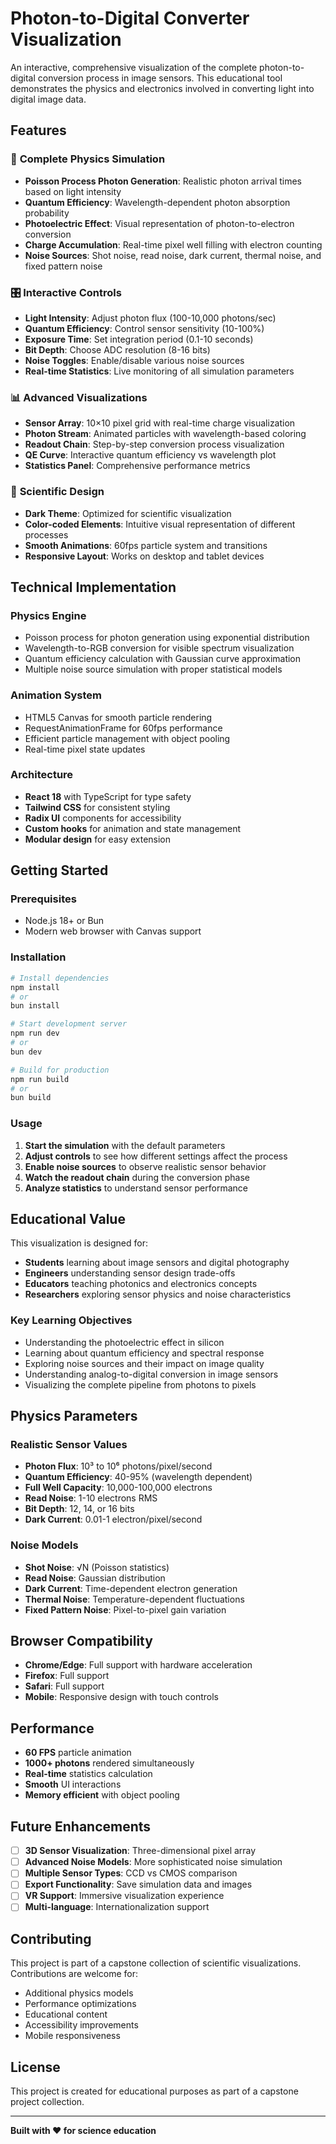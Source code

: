 # Photon-to-Digital Converter Visualization

An interactive, comprehensive visualization of the complete photon-to-digital conversion process in image sensors. This educational tool demonstrates the physics and electronics involved in converting light into digital image data.

## Features

### 🔬 **Complete Physics Simulation**
- **Poisson Process Photon Generation**: Realistic photon arrival times based on light intensity
- **Quantum Efficiency**: Wavelength-dependent photon absorption probability
- **Photoelectric Effect**: Visual representation of photon-to-electron conversion
- **Charge Accumulation**: Real-time pixel well filling with electron counting
- **Noise Sources**: Shot noise, read noise, dark current, thermal noise, and fixed pattern noise

### 🎛️ **Interactive Controls**
- **Light Intensity**: Adjust photon flux (100-10,000 photons/sec)
- **Quantum Efficiency**: Control sensor sensitivity (10-100%)
- **Exposure Time**: Set integration period (0.1-10 seconds)
- **Bit Depth**: Choose ADC resolution (8-16 bits)
- **Noise Toggles**: Enable/disable various noise sources
- **Real-time Statistics**: Live monitoring of all simulation parameters

### 📊 **Advanced Visualizations**
- **Sensor Array**: 10×10 pixel grid with real-time charge visualization
- **Photon Stream**: Animated particles with wavelength-based coloring
- **Readout Chain**: Step-by-step conversion process visualization
- **QE Curve**: Interactive quantum efficiency vs wavelength plot
- **Statistics Panel**: Comprehensive performance metrics

### 🎨 **Scientific Design**
- **Dark Theme**: Optimized for scientific visualization
- **Color-coded Elements**: Intuitive visual representation of different processes
- **Smooth Animations**: 60fps particle system and transitions
- **Responsive Layout**: Works on desktop and tablet devices

## Technical Implementation

### **Physics Engine**
- Poisson process for photon generation using exponential distribution
- Wavelength-to-RGB conversion for visible spectrum visualization
- Quantum efficiency calculation with Gaussian curve approximation
- Multiple noise source simulation with proper statistical models

### **Animation System**
- HTML5 Canvas for smooth particle rendering
- RequestAnimationFrame for 60fps performance
- Efficient particle management with object pooling
- Real-time pixel state updates

### **Architecture**
- **React 18** with TypeScript for type safety
- **Tailwind CSS** for consistent styling
- **Radix UI** components for accessibility
- **Custom hooks** for animation and state management
- **Modular design** for easy extension

## Getting Started

### Prerequisites
- Node.js 18+ or Bun
- Modern web browser with Canvas support

### Installation
```bash
# Install dependencies
npm install
# or
bun install

# Start development server
npm run dev
# or
bun dev

# Build for production
npm run build
# or
bun build
```

### Usage
1. **Start the simulation** with the default parameters
2. **Adjust controls** to see how different settings affect the process
3. **Enable noise sources** to observe realistic sensor behavior
4. **Watch the readout chain** during the conversion phase
5. **Analyze statistics** to understand sensor performance

## Educational Value

This visualization is designed for:
- **Students** learning about image sensors and digital photography
- **Engineers** understanding sensor design trade-offs
- **Educators** teaching photonics and electronics concepts
- **Researchers** exploring sensor physics and noise characteristics

### Key Learning Objectives
- Understanding the photoelectric effect in silicon
- Learning about quantum efficiency and spectral response
- Exploring noise sources and their impact on image quality
- Understanding analog-to-digital conversion in image sensors
- Visualizing the complete pipeline from photons to pixels

## Physics Parameters

### **Realistic Sensor Values**
- **Photon Flux**: 10³ to 10⁶ photons/pixel/second
- **Quantum Efficiency**: 40-95% (wavelength dependent)
- **Full Well Capacity**: 10,000-100,000 electrons
- **Read Noise**: 1-10 electrons RMS
- **Bit Depth**: 12, 14, or 16 bits
- **Dark Current**: 0.01-1 electron/pixel/second

### **Noise Models**
- **Shot Noise**: √N (Poisson statistics)
- **Read Noise**: Gaussian distribution
- **Dark Current**: Time-dependent electron generation
- **Thermal Noise**: Temperature-dependent fluctuations
- **Fixed Pattern Noise**: Pixel-to-pixel gain variation

## Browser Compatibility

- **Chrome/Edge**: Full support with hardware acceleration
- **Firefox**: Full support
- **Safari**: Full support
- **Mobile**: Responsive design with touch controls

## Performance

- **60 FPS** particle animation
- **1000+ photons** rendered simultaneously
- **Real-time** statistics calculation
- **Smooth** UI interactions
- **Memory efficient** with object pooling

## Future Enhancements

- [ ] **3D Sensor Visualization**: Three-dimensional pixel array
- [ ] **Advanced Noise Models**: More sophisticated noise simulation
- [ ] **Multiple Sensor Types**: CCD vs CMOS comparison
- [ ] **Export Functionality**: Save simulation data and images
- [ ] **VR Support**: Immersive visualization experience
- [ ] **Multi-language**: Internationalization support

## Contributing

This project is part of a capstone collection of scientific visualizations. Contributions are welcome for:
- Additional physics models
- Performance optimizations
- Educational content
- Accessibility improvements
- Mobile responsiveness

## License

This project is created for educational purposes as part of a capstone project collection.

---

**Built with ❤️ for science education**

